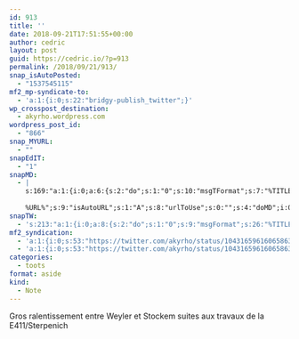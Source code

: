 ```yaml
---
id: 913
title: ''
date: 2018-09-21T17:51:55+00:00
author: cedric
layout: post
guid: https://cedric.io/?p=913
permalink: /2018/09/21/913/
snap_isAutoPosted:
  - "1537545115"
mf2_mp-syndicate-to:
  - 'a:1:{i:0;s:22:"bridgy-publish_twitter";}'
wp_crosspost_destination:
  - akyrho.wordpress.com
wordpress_post_id:
  - "866"
snap_MYURL:
  - ""
snapEdIT:
  - "1"
snapMD:
  - |
    s:169:"a:1:{i:0;a:6:{s:2:"do";s:1:"0";s:10:"msgTFormat";s:7:"%TITLE%";s:9:"msgFormat";s:19:"%FULLTEXT%
    
    %URL%";s:9:"isAutoURL";s:1:"A";s:8:"urlToUse";s:0:"";s:4:"doMD";i:0;}}";
snapTW:
  - 's:213:"a:1:{i:0;a:8:{s:2:"do";s:1:"0";s:9:"msgFormat";s:26:"%TITLE%. %EXCERPT% - %URL%";s:8:"attchImg";s:1:"1";s:9:"isAutoImg";s:1:"A";s:8:"imgToUse";s:0:"";s:9:"isAutoURL";s:1:"A";s:8:"urlToUse";s:0:"";s:4:"doTW";i:0;}}";'
mf2_syndication:
  - 'a:1:{i:0;s:53:"https://twitter.com/akyrho/status/1043165961606586369";}'
  - 'a:1:{i:0;s:53:"https://twitter.com/akyrho/status/1043165961606586369";}'
categories:
  - toots
format: aside
kind:
  - Note
---
```

Gros ralentissement entre Weyler et Stockem suites aux travaux de la E411/Sterpenich